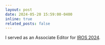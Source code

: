 ```yaml
---
layout: post
date: 2024-05-20 15:59:00-0400
inline: true
related_posts: false
---
```


I served as an Associate Editor for [IROS 2024](https://iros2024-abudhabi.org/).
